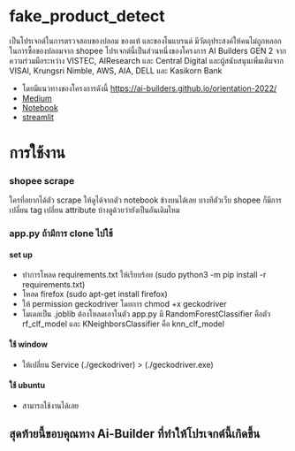 # fake_product_detect
เป็นโปรเจกต์ในการตรวจสอบของปลอม ของแท้ และของโนแบรนด์
มีวัตถุประสงค์ให้คนไม่ถูกหลอกในการซื้อของปลอมจาก shopee โปรเจกต์นี้เป็นส่วนหนึ่งของโครงการ AI Builders GEN 2 จากความร่วมมือระหว่าง VISTEC, AIResearch และ Central Digital และผู้สนับสนุนเพิ่มเติมจาก VISAI, Krungsri Nimble, AWS, AIA, DELL และ Kasikorn Bank
- โดยมีแนวทางของโครงการดังนี้ https://ai-builders.github.io/orientation-2022/
- [Medium](https://medium.com/@jessadajackpranee/%E0%B8%82%E0%B8%AD%E0%B8%87%E0%B8%9B%E0%B8%A5%E0%B8%AD%E0%B8%A1%E0%B8%81%E0%B8%B1%E0%B8%9A-e-commerce-c2d1bb142e2e)
- [Notebook](https://github.com/JackJessada/fake_product_detect/blob/main/Fake_Product_Detect_Nb.ipynb)
- [streamlit](https://54.255.62.149/)
# การใช้งาน
### shopee scrape
ใครที่อยากได้ตัว scrape ให้ดูได้จากตัว notebook ข้างบนได้เลย บางทีตัวเว็บ shopee ก็มีการเปลี่ยน tag เปลี่ยน attribute บ้างดูด้วยว่ายังเป็นอันเดิมไหม
### app.py ถ้ามีการ clone ไปใช้
#### set up
- ทำการโหลด requirements.txt ให้เรียบร้อย (sudo python3 -m pip install -r requirements.txt)
- โหลด firefox (sudo apt-get install firefox)
- ให้ permission geckodriver โดยการ chmod +x geckodriver
- โมเดลเป็น .joblib ต้องโหลดเอาในตัว app.py มี RandomForestClassifier คือตัว rf_clf_model และ KNeighborsClassifier คือ knn_clf_model 
#### ใช้ window
- ให้เปลี่ยน Service (./geckodriver) > (./geckodriver.exe)
#### ใช้ ubuntu
- สามารถใช้งานได้เลย
## สุดท้ายนี้ขอบคุณทาง Ai-Builder ที่ทำให้โปรเจกต์นี้เกิดขึ้น
